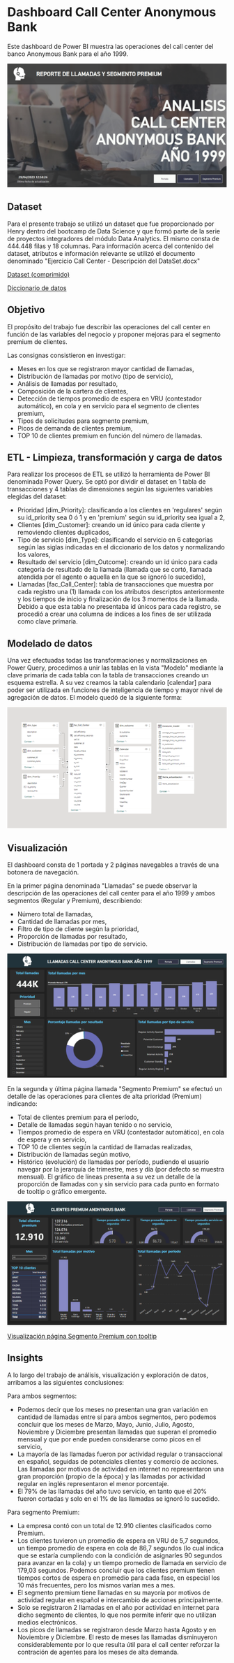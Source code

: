 
# Dashboard Call Center Anonymous Bank

Este dashboard de Power BI muestra las operaciones del call center del banco Anonymous Bank para el año 1999.




![Logo](https://github.com/scioffi96/Call-center-Anonymous-bank/blob/main/Portada.PNG?raw=true)

## Dataset

Para el presente trabajo se utilizó un dataset que fue proporcionado por Henry dentro del bootcamp de Data Science y que formó parte de la serie de proyectos integradores del módulo Data Analytics.
El mismo consta de 444.448 filas y 18 columnas. Para información acerca del contenido del dataset, atributos e información relevante se utilizó el documento denominado
"Ejercicio Call Center - Descripción del DataSet.docx"

[Dataset (comprimido)](https://github.com/scioffi96/Call-center-Anonymous-bank/blob/main/Call_Center_1999_DataSet.rar)

[Diccionario de datos](https://github.com/scioffi96/Call-center-Anonymous-bank/blob/main/Ejercicio%20Call%20Center%20-%20Descripci%C3%B3n%20del%20DataSet.docx)

## Objetivo

El propósito del trabajo fue describir las operaciones del call center en función de las variables del negocio y proponer mejoras para el segmento premium de clientes.

Las consignas consistieron en investigar: 
- Meses en los que se registraron mayor cantidad de llamadas,
- Distribución de llamadas por motivo (tipo de servicio),
- Análisis de llamadas por resultado,
- Composición de la cartera de clientes,
- Detección de tiempos promedio de espera en VRU (contestador automático), en cola y en servicio para el segmento de clientes premium,
- Tipos de solicitudes para segmento premium,
- Picos de demanda de clientes premium,
- TOP 10 de clientes premium en función del número de llamadas.
## ETL - Limpieza, transformación y carga de datos 

Para realizar los procesos de ETL se utilizó la herramienta de Power BI denominada Power Query. 
Se optó por dividir el dataset en 1 tabla de transacciones y 4 tablas de dimensiones según las siguientes variables elegidas del dataset:
- Prioridad [dim_Priority]: clasificando a los clientes en 'regulares' según su id_priority sea 0 ó 1 y en 'premium' según su id_priority sea igual a 2,
- Clientes [dim_Customer]: creando un id único para cada cliente y removiendo clientes duplicados,
- Tipo de servicio [dim_Type]: clasificando el servicio en 6 categorías según las siglas indicadas en el diccionario de los datos y normalizando los valores,
- Resultado del servicio [dim_Outcome]: creando un id único para cada categoría de resultado de la llamada (llamada que se cortó, llamada atendida por el agente o aquella en la que se ignoró lo sucedido),
- Llamadas [fac_Call_Center]: tabla de transacciones que muestra por cada registro una (1) llamada con los atributos descriptos anteriormente y los tiempos de inicio y finalización de los 3 momentos de la llamada. Debido a que esta tabla no presentaba id únicos para cada registro, se procedió a crear una columna de índices a los fines de ser utilizada como clave primaria.


## Modelado de datos

Una vez efectuadas todas las transformaciones y normalizaciones en Power Query, procedimos a unir las tablas en la vista "Modelo" mediante la clave primaria de cada tabla con la tabla de transacciones creando un esquema estrella. 
A su vez creamos la tabla calendario [calendar] para poder ser utilizada en funciones de inteligencia de tiempo y mayor nivel de agregación de datos.
El modelo quedó de la siguiente forma:

![Modelo](https://github.com/scioffi96/Call-center-Anonymous-bank/blob/main/Modelo.PNG?raw=true)


## Visualización

El dashboard consta de 1 portada y 2 páginas navegables a través de una botonera de navegación.

En la primer página denominada "Llamadas" se puede observar la descripción de las operaciones del call center para el año 1999 y ambos segmentos (Regular y Premium), describiendo:

- Número total de llamadas,
- Cantidad de llamadas por mes,
- Filtro de tipo de cliente según la prioridad,
- Proporción de llamadas por resultado,
- Distribución de llamadas por tipo de servicio.

![Logo](https://github.com/fedeandresg/call-center-anonymous-bank/blob/main/llamadas.PNG?raw=true)

En la segunda y última página llamada "Segmento Premium" se efectuó un detalle de las operaciones para clientes de alta prioridad (Premium) indicando:

- Total de clientes premium para el período,
- Detalle de llamadas según hayan tenido o no servicio,
- Tiempos promedio de espera en VRU (contestador automático), en cola de espera y en servicio,
- TOP 10 de clientes según la cantidad de llamadas realizadas,
- Distribución de llamadas según motivo,
- Histórico (evolución) de llamadas por período, pudiendo el usuario navegar por la jerarquía de trimestre, mes y día (por defecto se muestra mensual). El gráfico de líneas presenta a su vez un detalle de la proporción de llamadas con y sin servicio para cada punto en formato de tooltip o gráfico emergente.

![Logo](https://github.com/fedeandresg/call-center-anonymous-bank/blob/main/premium.PNG?raw=true)

[Visualización página Segmento Premium con tooltip](https://github.com/fedeandresg/call-center-anonymous-bank/blob/main/premium%20con%20tooltip.PNG)
## Insights

A lo largo del trabajo de análisis, visualización y exploración de datos, arribamos a las siguientes conclusiones:

Para ambos segmentos:

- Podemos decir que los meses no presentan una gran variación en cantidad de llamadas entre sí para ambos segmentos, pero podemos concluir que los meses de Marzo, Mayo, Junio, Julio, Agosto, Noviembre y Diciembre presentan llamadas que superan el promedio mensual y que por ende pueden considerarse como picos en el servicio,
- La mayoría de las llamadas fueron por actividad regular o transaccional en español, seguidas de potenciales clientes y comercio de acciones. Las llamadas por motivos de actividad en internet no representaron una gran proporción (propio de la época) y las llamadas por actividad regular en inglés representaron el menor porcentaje.
- El 79% de las llamadas del año tuvo servicio, en tanto que el 20% fueron cortadas y solo en el 1% de las llamadas se ignoró lo sucedido.

Para segmento Premium:

- La empresa contó con un total de 12.910 clientes clasificados como Premium.
- Los clientes tuvieron un promedio de espera en VRU de 5,7 segundos, un tiempo promedio de espera en cola de 86,7 segundos (lo cual indica que se estaría cumpliendo con la condición de asignarles 90 segundos para avanzar en la cola) y un tiempo promedio de llamada en servicio de 179,03 segundos. Podemos concluir que los clientes premium tienen tiempos cortos de espera en promedio para cada fase, en especial los 10 más frecuentes, pero los mismos varían mes a mes.
- El segmento premium tiene llamadas en su mayoría por motivos de actividad regular en español e intercambio de acciones principalmente. 
- Solo se registraron 2 llamadas en el año por actividad en internet para dicho segmento de clientes, lo que nos permite inferir que no utilizan medios electrónicos.
- Los picos de llamadas se registraron desde Marzo hasta Agosto y en Noviembre y Diciembre. El resto de meses las llamadas disminuyeron considerablemente por lo que resulta útil para el call center reforzar la contración de agentes para los meses de alta demanda.

